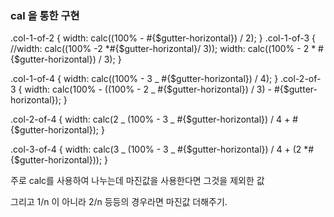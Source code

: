 ### cal 을 통한 구현

.col-1-of-2 {
width: calc((100% - #{$gutter-horizontal}) / 2);
  }
  .col-1-of-3 {
    //width: calc((100% -2 *#{$gutter-horizontal}/ 3));
width: calc((100% - 2 \* #{$gutter-horizontal}) / 3);
}

.col-1-of-4 {
width: calc((100% - 3 _ #{$gutter-horizontal}) / 4);
}
.col-2-of-3 {
width: calc(100% - ((100% - 2 _ #{$gutter-horizontal}) / 3) - #{$gutter-horizontal});
}

.col-2-of-4 {
width: calc(2 _ (100% - 3 _ #{$gutter-horizontal}) / 4 + #{$gutter-horizontal});
}

.col-3-of-4 {
width: calc(3 _ (100% - 3 _ #{$gutter-horizontal}) / 4 + (2 *#{$gutter-horizontal}));
}

주로 calc를 사용하여 나누는데 마진값을 사용한다면 그것을 제외한 값

그리고 1/n 이 아니라 2/n 등등의 경우라면 마진값 더해주기.
